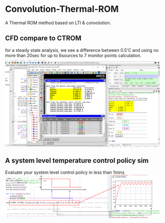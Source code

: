 # Convolution-Thermal-ROM
A Thermal ROM method based on LTI &amp; convolution.

## CFD compare to CTROM
for a steady state analysis, we see a difference between 0.5'C and using no more than 20sec for up to 6sources to 7 monitor points calculation.
![screenshot](data/cfd2rom1.jpg)

## A system level temperature control policy sim
Evaluate your system level control policy in less than 1mins
![screenshot](data/Tcontrol1.jpg)
